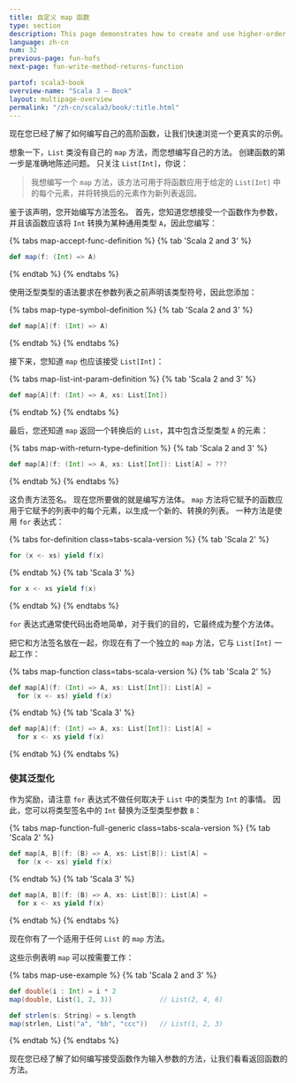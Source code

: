 ```yaml
---
title: 自定义 map 函数
type: section
description: This page demonstrates how to create and use higher-order functions in Scala.
language: zh-cn
num: 32
previous-page: fun-hofs
next-page: fun-write-method-returns-function

partof: scala3-book
overview-name: "Scala 3 — Book"
layout: multipage-overview
permalink: "/zh-cn/scala3/book/:title.html"
---
```



现在您已经了解了如何编写自己的高阶函数，让我们快速浏览一个更真实的示例。

想象一下，`List` 类没有自己的 `map` 方法，而您想编写自己的方法。
创建函数的第一步是准确地陈述问题。
只关注 `List[Int]`，你说：

> 我想编写一个 `map` 方法，该方法可用于将函数应用于给定的 `List[Int]` 中的每个元素，并将转换后的元素作为新列表返回。

鉴于该声明，您开始编写方法签名。
首先，您知道您想接受一个函数作为参数，并且该函数应该将 `Int` 转换为某种通用类型 `A`，因此您编写：

{% tabs map-accept-func-definition %}
{% tab 'Scala 2 and 3' %}
```scala
def map(f: (Int) => A)
```
{% endtab %}
{% endtabs %}

使用泛型类型的语法要求在参数列表之前声明该类型符号，因此您添加：

{% tabs map-type-symbol-definition %}
{% tab 'Scala 2 and 3' %}
```scala
def map[A](f: (Int) => A)
```
{% endtab %}
{% endtabs %}

接下来，您知道 `map` 也应该接受 `List[Int]`：

{% tabs map-list-int-param-definition %}
{% tab 'Scala 2 and 3' %}
```scala
def map[A](f: (Int) => A, xs: List[Int])
```
{% endtab %}
{% endtabs %}

最后，您还知道 `map` 返回一个转换后的 `List`，其中包含泛型类型 `A` 的元素：

{% tabs map-with-return-type-definition %}
{% tab 'Scala 2 and 3' %}
```scala
def map[A](f: (Int) => A, xs: List[Int]): List[A] = ???
```
{% endtab %}
{% endtabs %}

这负责方法签名。
现在您所要做的就是编写方法体。
`map` 方法将它赋予的函数应用于它赋予的列表中的每个元素，以生成一个新的、转换的列表。
一种方法是使用 `for` 表达式：

{% tabs for-definition class=tabs-scala-version %}
{% tab 'Scala 2' %}
```scala
for (x <- xs) yield f(x)
```
{% endtab %}
{% tab 'Scala 3' %}
```scala
for x <- xs yield f(x)
```
{% endtab %}
{% endtabs %}

`for` 表达式通常使代码出奇地简单，对于我们的目的，它最终成为整个方法体。

把它和方法签名放在一起，你现在有了一个独立的 `map` 方法，它与 `List[Int]` 一起工作：

{% tabs map-function class=tabs-scala-version %}
{% tab 'Scala 2' %}
```scala
def map[A](f: (Int) => A, xs: List[Int]): List[A] =
  for (x <- xs) yield f(x)
```
{% endtab %}
{% tab 'Scala 3' %}
```scala
def map[A](f: (Int) => A, xs: List[Int]): List[A] =
  for x <- xs yield f(x)
```
{% endtab %}
{% endtabs %}

### 使其泛型化

作为奖励，请注意 `for` 表达式不做任何取决于 `List` 中的类型为 `Int` 的事情。
因此，您可以将类型签名中的 `Int` 替换为泛型类型参数 `B`：

{% tabs map-function-full-generic class=tabs-scala-version %}
{% tab 'Scala 2' %}
```scala
def map[A, B](f: (B) => A, xs: List[B]): List[A] =
  for (x <- xs) yield f(x)
```
{% endtab %}
{% tab 'Scala 3' %}
```scala
def map[A, B](f: (B) => A, xs: List[B]): List[A] =
  for x <- xs yield f(x)
```
{% endtab %}
{% endtabs %}

现在你有了一个适用于任何 `List` 的 `map` 方法。

这些示例表明 `map` 可以按需要工作：

{% tabs map-use-example %}
{% tab 'Scala 2 and 3' %}
```scala
def double(i : Int) = i * 2
map(double, List(1, 2, 3))            // List(2, 4, 6)

def strlen(s: String) = s.length
map(strlen, List("a", "bb", "ccc"))   // List(1, 2, 3)
```
{% endtab %}
{% endtabs %}

现在您已经了解了如何编写接受函数作为输入参数的方法，让我们看看返回函数的方法。

